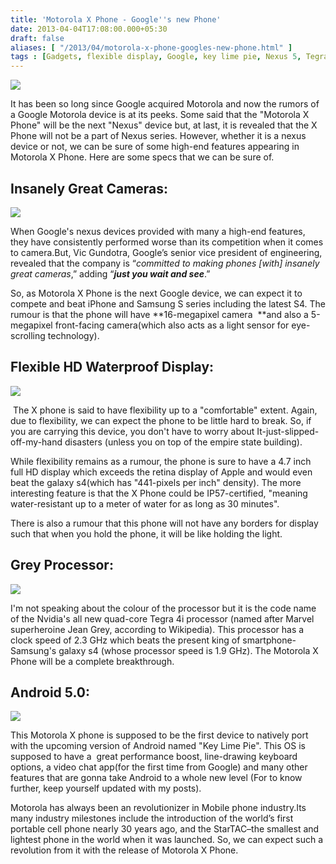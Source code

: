 ```yaml
---
title: 'Motorola X Phone - Google''s new Phone'
date: 2013-04-04T17:08:00.000+05:30
draft: false
aliases: [ "/2013/04/motorola-x-phone-googles-new-phone.html" ]
tags : [Gadgets, flexible display, Google, key lime pie, Nexus 5, Tegra 4i, smartphone, Android 5.0, Mobile, Motorola X Phone, Technology]
---
```


[![](http://1.bp.blogspot.com/-AWJVJ-AgNo8/UV1llHbrBSI/AAAAAAAAAo4/v2ylIT1q-J4/s400/Motorola_X_phone_concept-490x489.jpg)](http://1.bp.blogspot.com/-AWJVJ-AgNo8/UV1llHbrBSI/AAAAAAAAAo4/v2ylIT1q-J4/s1600/Motorola_X_phone_concept-490x489.jpg)

  
It has been so long since Google acquired Motorola and now the rumors of a Google Motorola device is at its peeks. Some said that the "Motorola X Phone" will be the next "Nexus" device but, at last, it is revealed that the X Phone will not be a part of Nexus series. However, whether it is a nexus device or not, we can be sure of some high-end features appearing in Motorola X Phone. Here are some specs that we can be sure of.  
  

Insanely Great Cameras:
-----------------------

[![](http://2.bp.blogspot.com/-GE1uhfXlVVE/UV1jxX1TRCI/AAAAAAAAAoc/SpIZA73Q5Ds/s400/motor.png)](http://2.bp.blogspot.com/-GE1uhfXlVVE/UV1jxX1TRCI/AAAAAAAAAoc/SpIZA73Q5Ds/s1600/motor.png)

  

When Google's nexus devices provided with many a high-end features, they have consistently performed worse than its competition when it comes to camera.But, Vic Gundotra, Google’s senior vice president of engineering, revealed that the company is “_committed to making phones \[with\] insanely great cameras_,” adding “_**just you wait and see**_.”

So, as Motorola X Phone is the next Google device, we can expect it to compete and beat iPhone and Samsung S series including the latest S4. The rumour is that the phone will have **16-megapixel camera  **and also a 5-megapixel front-facing camera(which also acts as a light sensor for eye-scrolling technology).

  

Flexible HD Waterproof Display:
-------------------------------

[![](http://4.bp.blogspot.com/-O-cJ9Zh24no/UV1OMOqN_eI/AAAAAAAAAoE/747Vxys9go4/s640/NextNexux.jpg)](http://4.bp.blogspot.com/-O-cJ9Zh24no/UV1OMOqN_eI/AAAAAAAAAoE/747Vxys9go4/s1600/NextNexux.jpg)

  

  

 The X phone is said to have flexibility up to a "comfortable" extent. Again, due to flexibility, we can expect the phone to be little hard to break. So, if you are carrying this device, you don't have to worry about It-just-slipped-off-my-hand disasters (unless you on top of the empire state building).  
  
While flexibility remains as a rumour, the phone is sure to have a 4.7 inch full HD display which exceeds the retina display of Apple and would even beat the galaxy s4(which has "441-pixels per inch" density). The more interesting feature is that the X Phone could be IP57-certified, "meaning water-resistant up to a meter of water for as long as 30 minutes".  
  
There is also a rumour that this phone will not have any borders for display such that when you hold the phone, it will be like holding the light.  
  

Grey Processor:
---------------

[![](http://3.bp.blogspot.com/-njhgUOSANvc/UV1j6KL9rlI/AAAAAAAAAok/IGIawU35mow/s400/Tegra-4i-in-Phoenix-Reference-Phone-Teardown.jpg)](http://3.bp.blogspot.com/-njhgUOSANvc/UV1j6KL9rlI/AAAAAAAAAok/IGIawU35mow/s1600/Tegra-4i-in-Phoenix-Reference-Phone-Teardown.jpg)

  

I'm not speaking about the colour of the processor but it is the code name of the Nvidia's all new quad-core Tegra 4i processor (named after Marvel superheroine Jean Grey, according to Wikipedia). This processor has a clock speed of 2.3 GHz which beats the present king of smartphone-Samsung's galaxy s4 (whose processor speed is 1.9 GHz). The Motorola X Phone will be a complete breakthrough.  
  
  

Android 5.0:
------------

[![](http://2.bp.blogspot.com/-PDg3S_7ozcE/UV1kOLrz1fI/AAAAAAAAAos/u6noki86X08/s400/keyLime.png)](http://2.bp.blogspot.com/-PDg3S_7ozcE/UV1kOLrz1fI/AAAAAAAAAos/u6noki86X08/s1600/keyLime.png)

  

This Motorola X phone is supposed to be the first device to natively port with the upcoming version of Android named "Key Lime Pie". This OS is supposed to have a  great performance boost, line-drawing keyboard options, a video chat app(for the first time from Google) and many other features that are gonna take Android to a whole new level (For to know further, keep yourself updated with my posts). 

  
  

Motorola has always been an revolutionizer in Mobile phone industry.Its many industry milestones include the introduction of the world’s first portable cell phone nearly 30 years ago, and the StarTAC–the smallest and lightest phone in the world when it was launched. So, we can expect such a revolution from it with the release of Motorola X Phone.